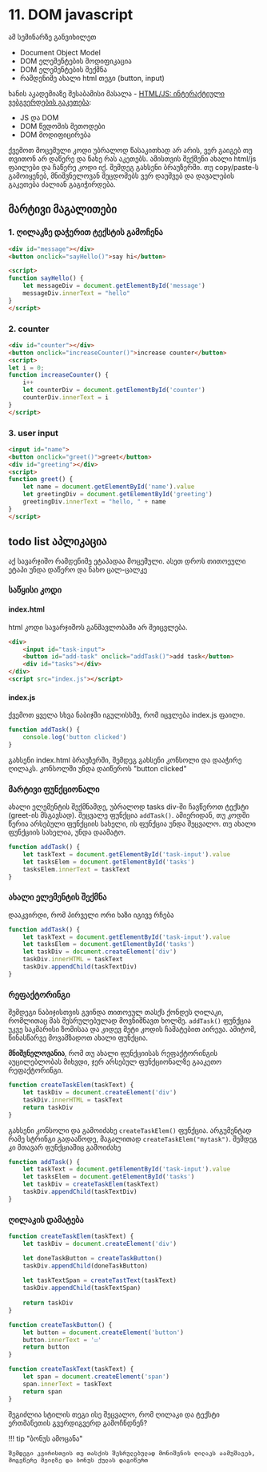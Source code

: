 # 11. DOM javascript
ამ სემინარზე განვიხილეთ

- Document Object Model
- DOM ელემენტების მოდიფიკაცია
- DOM ელემენტების შექმნა
- რამდენიმე ახალი html თეგი (button, input)

ხანის აკადემიაზე შესაბამისი მასალა - [HTML/JS: ინტერაქტიული ვებგვერდების გაკეთება][1]:

- JS და DOM
- DOM წვდომის მეთოდები
- DOM მოდიფიცირება


ქვემოთ მოცემული კოდი უბრალოდ წასაკითხად არ არის, ვერ გაიგებ თუ თვითონ არ დაწერე და ნახე რას აკეთებს. ამისთვის შექმენი ახალი html/js ფაილები და ჩაწერე კოდი იქ. შემდეგ გახსენი ბრაუზერში. თუ copy/paste-ს გამოიყენებ, მნიშვნელოვან შეცდომებს ვერ დაუშვებ და დავალების გაკეთება ძალიან გაგიჭირდება.


## მარტივი მაგალითები
### 1. ღილაკზე დაჭერით ტექსტის გამოჩენა
```html
<div id="message"></div>
<button onclick="sayHello()">say hi</button>

<script>
function sayHello() {
	let messageDiv = document.getElementById('message')
	messageDiv.innerText = "hello"
}
</script>

```

### 2. counter
```html
<div id="counter"></div>
<button onclick="increaseCounter()">increase counter</button>
<script>
let i = 0;	
function increaseCounter() {
	i++
	let counterDiv = document.getElementById('counter')
	counterDiv.innerText = i
}
</script>
```

### 3. user input
```html
<input id="name">
<button onclick="greet()">greet</button>
<div id="greeting"></div>
<script>
function greet() {
	let name = document.getElementById('name').value
	let greetingDiv = document.getElementById('greeting')
	greetingDiv.innerText = "hello, " + name
}
</script>
```


## todo list აპლიკაცია
აქ სავარჯიშო რამდენიმე ეტაპადაა მოცემული. ასეთ დროს თითოეული ეტაპი უნდა დაწერო და ნახო ცალ-ცალკე
### საწყისი კოდი
#### index.html
html კოდი სავარჯიშოს განმავლობაში არ შეიცვლება.
```html
<div>
	<input id="task-input">	
	<button id="add-task" onclick="addTask()">add task</button>
	<div id="tasks"></div>
</div>
<script src="index.js"></script>
```

#### index.js
ქვემოთ ყველა სხვა ნაბიჯში იგულისხმე, რომ იცვლება index.js ფაილი.

```js
function addTask() {
	console.log('button clicked')
}
```

გახსენი index.html ბრაუზერში, შემდეგ გახსენი კონსოლი და დააჭირე ღილაკს. კონსოლში უნდა დაიწეროს "button clicked"

### მარტივი ფუნქციონალი
ახალი ელემენტის შექმნამდე, უბრალოდ tasks div-ში ჩავწეროთ ტექსტი (greet-ის მსგავსად). შეცვალე ფუნქცია `addTask()`. ამიერიდან, თუ კოდში წერია არსებული ფუნქციის სახელი, ის ფუნქცია უნდა შეცვალო. თუ ახალი ფუნქციის სახელია, უნდა დაამატო.
```js
function addTask() {
	let taskText = document.getElementById('task-input').value
	let tasksElem = document.getElementById('tasks')
	tasksElem.innerText = taskText
}
```

### ახალი ელემენტის შექმნა
დააკვირდი, რომ პირველი ორი ხაზი იგივე რჩება
```js
function addTask() {
	let taskText = document.getElementById('task-input').value
	let tasksElem = document.getElementById('tasks')
	let taskDiv = document.createElement('div')
	taskDiv.innerHTML = taskText
	taskDiv.appendChild(taskTextDiv)
}
```

### რეფაქტორინგი
შემდეგი ნაბიჯისთვის გვინდა თითოეულ თასქს ქონდეს ღილაკი, რომლითაც მას შესრულებულად მოვნიშნავთ ხოლმე. `addTask()` ფუნქცია უკვე საკმარისი ზომისაა და კიდევ მეტი კოდის ჩამატებით აირევა. ამიტომ, წინასწარვე მოვამზადოთ ახალი ფუნქცია.

**მნიშვნელოვანია**, რომ თუ ახალი ფუნქციისას რეფაქტორინგის აუცილებლობას მიხვდი, ჯერ არსებულ ფუნქციონალზე გააკეთო რეფაქტორინგი.

```js
function createTaskElem(taskText) {
	let taskDiv = document.createElement('div')
	taskDiv.innerHTML = taskText
	return taskDiv
}
```

გახსენი კონსოლი და გამოიძახე `createTaskElem()` ფუნქცია. არგუმენტად რამე სტრინგი გადააწოდე, მაგალითად `createTaskElem("mytask")`. შემდეგ კი მთავარ ფუნქციაშიც გამოიძახე

```js
function addTask() {
	let taskText = document.getElementById('task-input').value
	let tasksElem = document.getElementById('tasks')
	let taskDiv = createTaskElem(taskText)
	taskDiv.appendChild(taskTextDiv)
}
```

### ღილაკის დამატება
```js
function createTaskElem(taskText) {
	let taskDiv = document.createElement('div')

	let doneTaskButton = createTaskButton()
	taskDiv.appendChild(doneTaskButton)
	
	let taskTextSpan = createTastText(taskText)
	taskDiv.appendChild(taskTextSpan)
	
	return taskDiv
}

function createTaskButton() {
	let button = document.createElement('button')
	button.innerText = '☑️'
	return button
}

function createTaskText(taskText) {
	let span = document.createElement('span')
	span.innerText = taskText
	return span
}
```

შეგიძლია სტილის თეგი ისე შეცვალო, რომ ღილაკი და ტექსტი ერთმანეთის გვერდიგვერდ გამოჩნდნენ?

!!! tip "ბონუს ამოცანა"
```
შემდეგი კვირისთვის თუ თასქის შესრულებულად მონიშვნის ღილაკს აამუშავებ, მოგვწერე მეილზე და ბონუს ქულას დაგიწერთ 
```

[1]:	https://ka.khanacademy.org/computing/computer-programming/html-css-js